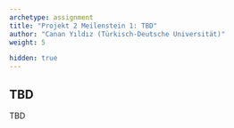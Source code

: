 ```yaml
---
archetype: assignment
title: "Projekt 2 Meilenstein 1: TBD"
author: "Canan Yıldız (Türkisch-Deutsche Universität)"
weight: 5

hidden: true
---
```




## TBD

TBD
